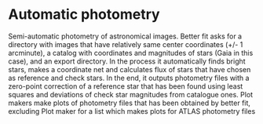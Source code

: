 # Automatic photometry
 Semi-automatic photometry of astronomical images.
Better fit asks for a directory with images that have relatively same center coordinates (+/- 1 arcminute), a catalog with coordinates and magnitudes of stars (Gaia in this case), and an export directory. In the process it automatically finds bright stars, makes a coordinate net and calculates flux of stars that have chosen as reference and check stars. In the end, it outputs photometry files with a zero-point correction of a reference star that has been found using least squares and deviations of check star magnitudes from catalogue ones.
Plot makers make plots of photometry files that has been obtained by better fit, excluding Plot maker for a list which makes plots for ATLAS photometry files
